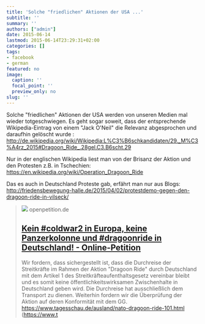 ```yaml
---
title: 'Solche "friedlichen" Aktionen der USA ...'
subtitle: ''
summary: ''
authors: ["admin"]
date: 2015-06-14
lastmod: 2015-06-14T23:29:31+02:00
categories: []
tags:
- facebook
- german
featured: no
image:
  caption: ''
  focal_point: ''
  preview_only: no
slug: ''
---
```

Solche "friedlichen" Aktionen der USA werden von unseren Medien mal wieder totgeschwiegen. Es geht sogar soweit, dass der entsprechende Wikipedia-Eintrag von einem "Jack O'Neil" die Relevanz abgesprochen und daraufhin gelöscht wurde : http://de.wikipedia.org/wiki/Wikipedia:L%C3%B6schkandidaten/29._M%C3%A4rz_2015#Dragoon_Ride_.28gel.C3.B6scht.29

Nur in der englischen Wikipedia liest man von der Brisanz der Aktion und den Protesten z.B. in Tschechien: https://en.wikipedia.org/wiki/Operation_Dragoon_Ride

Das es auch in Deutschland Proteste gab, erfährt man nur aus Blogs: http://friedensbewegung-halle.de/2015/04/02/protestdemo-gegen-den-dragoon-ride-in-vilseck/
> [![](https://www.openpetition.de/images/petition/kein-coldwar2-in-europa-kein-dragoonride-in-deutschland_1427077113.jpg)](https://www.openpetition.de/petition/online/kein-coldwar2-in-europa-kein-dragoonride-in-deutschland)
> openpetition.de
> ## [Kein #coldwar2 in Europa, keine Panzerkolonne und #dragoonride in Deutschland! - Online-Petition](https://www.openpetition.de/petition/online/kein-coldwar2-in-europa-kein-dragoonride-in-deutschland)
>
>Wir fordern, dass sichergestellt ist, dass die Durchreise der Streitkräfte im Rahmen der Aktion &quot;Dragoon Ride&quot; durch Deutschland mit dem Artikel 1 des Streitkräfteaufenthaltsgesetz vereinbar bleibt und es somit keine öffentlichkeitswirksamen Zwischenhalte in Deutschland geben wird. Die Durchreise hat ausschließlich dem Transport zu dienen. Weiterhin fordern wir die Überprüfung der Aktion auf deren Konformität mit dem GG. https://www.tagesschau.de/ausland/nato-dragoon-ride-101.html (https://www.t


